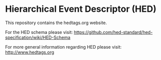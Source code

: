 # Hierarchical Event Descriptor (HED)

This repository contains the hedtags.org website.

For the HED schema please visit: <https://github.com/hed-standard/hed-specification/wiki/HED-Schema>

For more general information regarding HED please visit: <http://www.hedtags.org>
